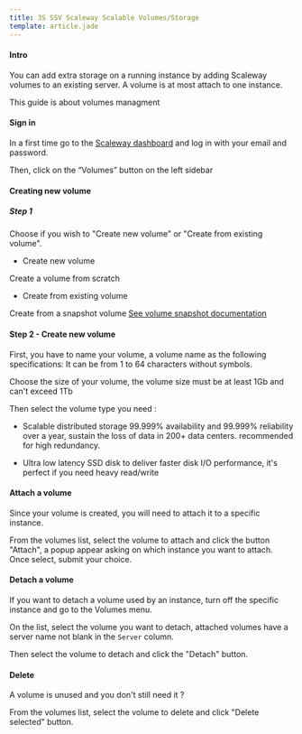 ```yaml
---
title: 3S SSV Scaleway Scalable Volumes/Storage
template: article.jade
---
```


#### Intro

You can add extra storage on a running instance by adding Scaleway volumes to an existing server.
A volume is at most attach to one instance.

This guide is about volumes managment

#### Sign in

In a first time go to the [Scaleway dashboard](xxx) and log in with your email and password.

Then, click on the “Volumes” button on the left sidebar

#### Creating new volume

##### Step 1

Choose if you wish to "Create new volume" or "Create from existing volume".

- Create new volume

Create a volume from scratch

- Create from existing volume

Create from a snapshot volume [See volume snapshot documentation](xxxx)

#### Step 2 - Create new volume

First, you have to name your volume, a volume name as the following specifications: It can be from 1 to 64 characters without symbols.

Choose the size of your volume, the volume size must be at least 1Gb and can't exceed 1Tb

Then select the volume type you need :

- Scalable distributed storage
99.999% availability and 99.999% reliability over a year, sustain the loss of data in 200+ data centers. recommended for high redundancy.

- Ultra low latency
SSD disk to deliver faster disk I/O performance, it's perfect if you need heavy read/write

#### Attach a volume

Since your volume is created, you will need to attach it to a specific instance.

From the volumes list, select the volume to attach and click the button "Attach", a popup appear asking on which instance you want to attach. Once select, submit your choice.

#### Detach a volume

If you want to detach a volume used by an instance, turn off the specific instance and go to the Volumes menu.

On the list, select the volume you want to detach, attached volumes have a server name not blank in the `Server` column.

Then select the volume to detach and click the "Detach" button.

#### Delete

A volume is unused and you don't still need it ?

From the volumes list, select the volume to delete and click "Delete selected" button.







